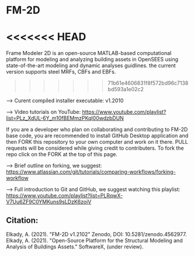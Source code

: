 # FM-2D
<<<<<<< HEAD
=======
Frame Modeler 2D is an open-source MATLAB-based computational platform for modeling and analyzing building assets in OpenSEES using state-of-the-art modeling and dynamic analyses guidlines. the current version supports steel MRFs, CBFs and EBFs.
>>>>>>> 71b61e4606831f8f572bd96c7138bd593a1e02c2

--> Curent compiled installer executable: v1.2010

--> Video tutorials on YouTube: https://www.youtube.com/playlist?list=PLz_XdUL-6Y_m10fBEMmzPKqI00wdzbDUN

If you are a developer who plan on collaborating and contributing to FM-2D base code, you are recommended to install GitHub Desktop application and then FORK this repository to your own computer and work on it there. PULL requests will be considered while giving credit to contributers. To fork the repo click on the FORK at the top of this page.

--> Brief outline on forking, we suggest: https://www.atlassian.com/git/tutorials/comparing-workflows/forking-workflow

--> Full introduction to Git and GitHub, we suggest watching this playlist: https://www.youtube.com/playlist?list=PLRqwX-V7Uu6ZF9C0YMKuns9sLDzK6zoiV

Citation:
---------
Elkady, A. (2021). "FM-2D v1.2102" Zenodo, DOI: 10.5281/zenodo.4562977.
Elkady, A. (2021). "Open-Source Platform for the Structural Modeling and Analysis of Buildings Assets." SoftwareX, (under review).
